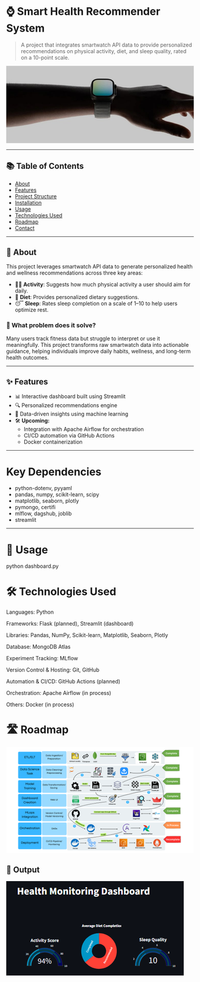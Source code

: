 # ⌚ Smart Health Recommender System

> A project that integrates smartwatch API data to provide personalized recommendations on physical activity, diet, and sleep quality, rated on a 10-point scale.
<img src = Watch.JPG>

---

## 📚 Table of Contents

- [About](#about)
- [Features](#features)
- [Project Structure](#project-structure)
- [Installation](#installation)
- [Usage](#usage)
- [Technologies Used](#technologies-used)
- [Roadmap](#roadmap)
- [Contact](#contact)

---

## 📖 About

This project leverages smartwatch API data to generate personalized health and wellness recommendations across three key areas:

- 🏃‍♂️ **Activity**: Suggests how much physical activity a user should aim for daily.
- 🍎 **Diet**: Provides personalized dietary suggestions.
- 😴 **Sleep**: Rates sleep completion on a scale of 1–10 to help users optimize rest.

### 🧩 What problem does it solve?

Many users track fitness data but struggle to interpret or use it meaningfully. This project transforms raw smartwatch data into actionable guidance, helping individuals improve daily habits, wellness, and long-term health outcomes.

---

## ✨ Features

- 📊 Interactive dashboard built using Streamlit
- 🔍 Personalized recommendations engine
- 🧠 Data-driven insights using machine learning
- 🛠️ **Upcoming:**
  - Integration with Apache Airflow for orchestration
  - CI/CD automation via GitHub Actions
  - Docker containerization

---
# Key Dependencies
- python-dotenv, pyyaml
- pandas, numpy, scikit-learn, scipy
- matplotlib, seaborn, plotly
- pymongo, certifi
- mlflow, dagshub, joblib
- streamlit 

---
# 🚀 Usage
python dashboard.py

# 🛠 Technologies Used
Languages: Python

Frameworks: Flask (planned), Streamlit (dashboard)

Libraries: Pandas, NumPy, Scikit-learn, Matplotlib, Seaborn, Plotly

Database: MongoDB Atlas

Experiment Tracking: MLflow

Version Control & Hosting: Git, GitHub

Automation & CI/CD: GitHub Actions (planned)

Orchestration: Apache Airflow (in process)

Others: Docker (in process)

# 🛣 Roadmap
<img src = Data_Diagram.PNG>

## 📸 Output
<img src = Dashboard.PNG>

